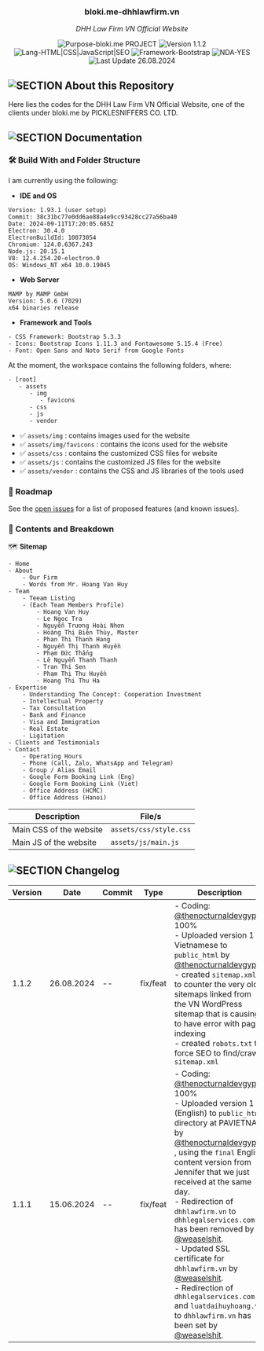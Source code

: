 <!-- <p align="center"><img src="/md_assets/octocat.gif" alt="Logo" width="130" height="130"></p> -->
<h3 align="center">bloki.me-dhhlawfirm.vn</h3>
<p align="center"><em>DHH Law Firm VN Official Website</em></p>

<p align="center">
   <img src="https://img.shields.io/badge/Purpose-bloki.me%20PROJECT-%2300416a?logoColor=white&labelColor=%2300416a&color=%2324292e&textColor=white" alt="Purpose-bloki.me PROJECT">
   <img src="https://img.shields.io/badge/Version-1.1.2-%2300416a?logoColor=white&labelColor=%2300416a&color=%2324292e&textColor=white" alt="Version 1.1.2">
   <img src="https://img.shields.io/badge/Lang-HTML%20|%20CSS%20|%20JavaScript%20|%20SEO-%2300416a?logoColor=white&labelColor=%2300416a&color=%2324292e&textColor=white" alt="Lang-HTML|CSS|JavaScript|SEO">
   <img src="https://img.shields.io/badge/Framework-Bootstrap-%2300416a?logoColor=white&labelColor=%2300416a&color=%2324292e&textColor=white" alt="Framework-Bootstrap">
   <img src="https://img.shields.io/badge/NDA-YES-%2300416a?logoColor=white&labelColor=%2300416a&color=%2324292e&textColor=white" alt="NDA-YES">
   <img src="https://img.shields.io/badge/Last%20Update-26.08.2024-%2300416a?logoColor=white&labelColor=%2300416a&color=%2324292e&textColor=white" alt="Last Update 26.08.2024">
</p>

## ![SECTION About this Repository](https://img.shields.io/badge/❔-About%20this%20Repository-%2300416a?logoColor=white&labelColor=%2300416a&color=%2324292e&textColor=white)

Here lies the codes for the DHH Law Firm VN Official Website, one of the clients under bloki.me by PICKLESNIFFERS CO. LTD.

## ![SECTION Documentation](https://img.shields.io/badge/📚-Documentation-%2300416a?logoColor=white&labelColor=%2300416a&color=%2324292e&textColor=white)

### 🛠️ Build With and Folder Structure

I am currently using the following:
- **IDE and OS**
```
Version: 1.93.1 (user setup)
Commit: 38c31bc77e0dd6ae88a4e9cc93428cc27a56ba40
Date: 2024-09-11T17:20:05.685Z
Electron: 30.4.0
ElectronBuildId: 10073054
Chromium: 124.0.6367.243
Node.js: 20.15.1
V8: 12.4.254.20-electron.0
OS: Windows_NT x64 10.0.19045
```
- **Web Server**
```
MAMP by MAMP GmbH
Version: 5.0.6 (7029)
x64 binaries release
```
- **Framework and Tools**
```
- CSS Framework: Bootstrap 5.3.3
- Icons: Bootstrap Icons 1.11.3 and Fontawesome 5.15.4 (Free)
- Font: Open Sans and Noto Serif from Google Fonts
```

At the moment, the workspace contains the following folders, where:
```
- [root]
   - assets
      - img
         - favicons
      - css
      - js
      - vendor
```
- ✅ `assets/img` : contains images used for the website
- ✅ `assets/img/favicons` : contains the icons used for the website
- ✅ `assets/css` : contains the customized CSS files for website
- ✅ `assets/js` : contains the customized JS files for the website
- ✅ `assets/vendor` : contains the CSS and JS libraries of the tools used

### 🚧 Roadmap
See the [open issues](https://github.com/thenocturnaldevgypsy/bloki.me-dhhlawfirm.vnissues) for a list of proposed features (and known issues).

### 📖 Contents and Breakdown

🗺️ **Sitemap**
```
- Home
- About
    - Our Firm
    - Words from Mr. Hoang Van Huy 
- Team
    - Teeam Listing
    - (Each Team Members Profile)
        - Hoang Van Huy
        - Le Ngoc Tra
        - Nguyễn Trương Hoài Nhơn
        - Hoàng Thị Biên Thùy, Master
        - Phan Thi Thanh Hang
        - Nguyễn Thị Thanh Huyền
        - Phạm Đức Thắng
        - Lê Nguyễn Thanh Thanh
        - Tran Thi Sen
        - Phạm Thị Thu Huyền
        - Hoang Thi Thu Ha
- Expertise
    - Understanding The Concept: Cooperation Investment
    - Intellectual Property
    - Tax Consultation
    - Bank and Finance
    - Visa and Immigration
    - Real Estate
    - Ligitation
- Clients and Testimonials
- Contact
    - Operating Hours
    - Phone (Call, Zalo, WhatsApp and Telegram)
    - Group / Alias Email
    - Google Form Booking Link (Eng)
    - Google Form Booking Link (Viet)
    - Office Address (HCMC)
    - Office Address (Hanoi)
```

| Description | File/s |
| ------------- | ------------- |
| Main CSS of the website | `assets/css/style.css` |
| Main JS of the website | `assets/js/main.js` |

## ![SECTION Changelog](https://img.shields.io/badge/❕-Changelog-%2300416a?logoColor=white&labelColor=%2300416a&color=%2324292e&textColor=white)

| Version | Date | Commit | Type | Description |
| ------------- | ------------- | ------------- | ------------- | ------------- |
| 1.1.2 | 26.08.2024 | -- | fix/feat | - Coding: [@thenocturnaldevgypsy](https://github.com/thenocturnaldevgypsy) 100%<br>- Uploaded version 1 in Vietnamese to `public_html` by [@thenocturnaldevgypsy](https://github.com/thenocturnaldevgypsy)<br>- created `sitemap.xml` to counter the very old sitemaps linked from the VN WordPress sitemap that is causing to have error with page indexing<br>- created `robots.txt` to force SEO to find/crawl `sitemap.xml` |
| 1.1.1 | 15.06.2024 | -- | fix/feat | - Coding: [@thenocturnaldevgypsy](https://github.com/thenocturnaldevgypsy) 100%<br>- Uploaded version 1 (English) to `public_html` directory at PAVIETNAM by [@thenocturnaldevgypsy](https://github.com/thenocturnaldevgypsy) , using the `final` English content version from Jennifer that we just received at the same day.<br>- Redirection of `dhhlawfirm.vn` to `dhhlegalservices.com` has been removed by [@weaselshit](https://github.com/weaselshit).<br>- Updated SSL certificate for `dhhlawfirm.vn` by [@weaselshit](https://github.com/weaselshit).<br>- Redirection of `dhhlegalservices.com` and `luatdaihuyhoang.vn` to `dhhlawfirm.vn` has been set by [@weaselshit](https://github.com/weaselshit). |